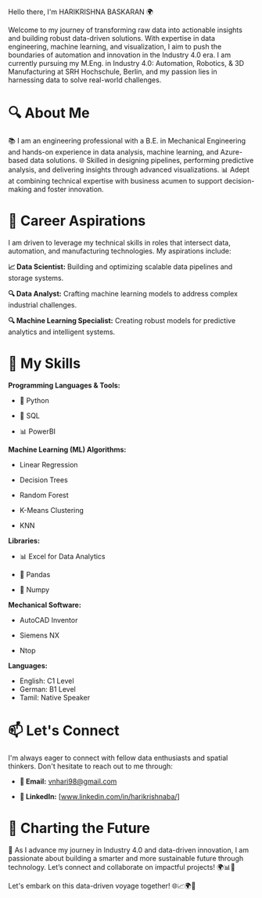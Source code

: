 Hello there, I'm HARIKRISHNA BASKARAN 🌍

Welcome to my journey of transforming raw data into actionable insights and building robust data-driven solutions. With expertise in data engineering, machine learning, and visualization, I aim to push the boundaries of automation and innovation in the Industry 4.0 era. I am currently pursuing my M.Eng. in Industry 4.0: Automation, Robotics, & 3D Manufacturing at SRH Hochschule, Berlin, and my passion lies in harnessing data to solve real-world challenges.

# 🔍 About Me
📚 I am an engineering professional with a B.E. in Mechanical Engineering and hands-on experience in data analysis, machine learning, and Azure-based data solutions.
🌐 Skilled in designing pipelines, performing predictive analysis, and delivering insights through advanced visualizations.
📊 Adept at combining technical expertise with business acumen to support decision-making and foster innovation.

# 🎯 Career Aspirations
I am driven to leverage my technical skills in roles that intersect data, automation, and manufacturing technologies. My aspirations include:

**📈 Data Scientist:** Building and optimizing scalable data pipelines and storage systems.

**🔍 Data Analyst:** Crafting machine learning models to address complex industrial challenges.

**🔍 Machine Learning Specialist:** Creating robust models for predictive analytics and intelligent systems.

# 💼 My Skills
**Programming Languages & Tools:**
- 🐍 Python
* 💽 SQL
+ 📊  PowerBI

**Machine Learning (ML) Algorithms:**
- Linear Regression
* Decision Trees
+ Random Forest
* K-Means Clustering
+ KNN

**Libraries:**
- 📊 Excel for Data Analytics
* 🐼 Pandas
+ 🔢 Numpy

**Mechanical Software:**
- AutoCAD Inventor
* Siemens NX
+ Ntop

**Languages:**
- English: C1 Level
- German: B1 Level
- Tamil: Native Speaker

# 📫 Let's Connect
I'm always eager to connect with fellow data enthusiasts and spatial thinkers. Don't hesitate to reach out to me through:

- **📧 Email:** vnhari98@gmail.com
* **💼 LinkedIn:** [www.linkedin.com/in/harikrishnaba/]

# 🚀 Charting the Future
🚀 As I advance my journey in Industry 4.0 and data-driven innovation, I am passionate about building a smarter and more sustainable future through technology. Let’s connect and collaborate on impactful projects! 🌍📊🔧

Let's embark on this data-driven voyage together! 🌐📈🌍🧠
